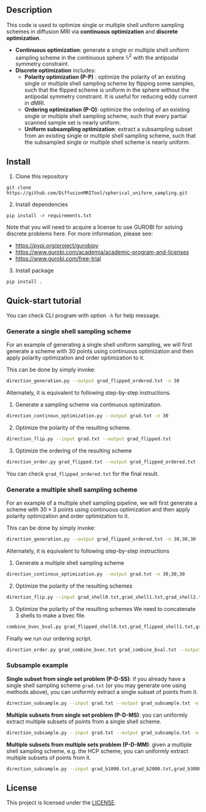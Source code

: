 ## Description

This code is used to optimize single or multiple shell uniform sampling schemes in diffusion MRI via **continuous optimization** and **discrete optimization**.

*   **Continuous optimization**: generate a single or multiple shell uniform sampling scheme in the continuous sphere $\mathbb{S}^2$ with the antipodal symmetry constraint.
*   **Discrete optimization** includes:
    *   **Polarity optimization (P-P)** : optimize the polarity of an existing single or multiple shell sampling scheme by flipping some samples, such that the flipped scheme is uniform in the sphere without the antipodal symmetry constraint. It is useful for reducing eddy current in dMRI.
    *   **Ordering optimization (P-O)**: optimize the ordering of an existing single or multiple shell sampling scheme, such that every partial scanned sample set is nearly uniform.
    *   **Uniform subsampling optimization**: extract a subsampling subset from an existing single or multiple shell sampling scheme, such that the subsampled single or multiple shell scheme is nearly uniform.

## Install

1. Clone this repository 
```
git clone https://github.com/DiffusionMRITool/spherical_uniform_sampling.git
```
2. Install dependencies
```
pip install -r requirements.txt
```
Note that you will need to acquire a license to use GUROBI for solving discrete problems here. For more information, please see:
+ https://pypi.org/project/gurobipy
+ https://www.gurobi.com/academia/academic-program-and-licenses
+ https://www.gurobi.com/free-trial
3. Install package
```
pip install .
```

## Quick-start tutorial 

You can check CLI program with option `-h` for help message.

### Generate a single shell sampling scheme

For an example of generating a single shell uniform sampling, we will first generate a scheme with 30 points using continuous optimization and then apply polarity optimization and order optimization to it. 

This can be done by simply invoke:
```bash
direction_generation.py --output grad_flipped_ordered.txt -n 30
```

Alternately, it is equivalent to following step-by-step instructions.
1. Generate a sampling scheme via continuous optimization.
```bash
direction_continous_optimization.py --output grad.txt -n 30
```

2. Optimize the polarity of the resulting scheme.
```bash
direction_flip.py --input grad.txt --output grad_flipped.txt
```

3. Optimize the ordering of the resulting scheme
```bash
direction_order.py grad_flipped.txt --output grad_flipped_ordered.txt
```

You can check `grad_flipped_ordered.txt` for the final result. 

### Generate a multiple shell sampling scheme

For an example of a multiple shell sampling pipeline, we will first generate a scheme with $30\times 3$ points using continuous optimization and then apply polarity optimization and order optimization to it. 

This can be done by simply invoke:
```bash
direction_generation.py --output grad_flipped_ordered.txt -n 30,30,30 --bval 1000,2000,3000
```

Alternately, it is equivalent to following step-by-step instructions

1. Generate a multiple shell sampling scheme
```bash
direction_continous_optimization.py --output grad.txt -n 30,30,30
```

2. Optimize the polarity of the resulting schemes
```bash
direction_flip.py --input grad_shell0.txt,grad_shell1.txt,grad_shell2.txt --output grad_flipped.txt 
```

3. Optimize the polarity of the resulting schemes
We need to concatenate 3 shells to make a bvec file.
```bash
combine_bvec_bval.py grad_flipped_shell0.txt,grad_flipped_shell1.txt,grad_flipped_shell2.txt 1000,2000,3000 --output grad_combine.txt
```

Finally we run our ordering script.
```bash
direction_order.py grad_combine_bvec.txt grad_combine_bval.txt --output grad_flipped_ordered.txt
```

### Subsample example

**Single subset from single set problem (P-D-SS)**: if you already have a single shell sampling scheme `grad.txt` (or you may generate one using methods above), you can uniformly extract a single subset of points from it.

```bash
direction_subsample.py --input grad.txt --output grad_subsample.txt -n 30
```

**Multiple subsets from single set problem (P-D-MS)**: you can uniformly extract multiple subsets of points from a single shell scheme.

```bash
direction_subsample.py --input grad.txt --output grad_subsample.txt -n 10,10,10
```

**Multiple subsets from multiple sets problem (P-D-MM)**: given a multiple shell sampling scheme, e.g. the HCP scheme, you can uniformly extract multiple subsets of points from it.

```bash
direction_subsample.py --input grad_b1000.txt,grad_b2000.txt,grad_b3000.txt --output grad_subsample.txt -n 30,30,30
```

## License
This project is licensed under the [LICENSE](LICENSE).